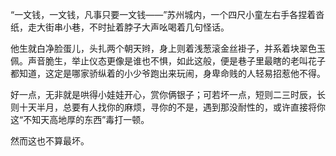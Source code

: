 “一文钱，一文钱，凡事只要一文钱——”苏州城内，一个四尺小童左右手各捏着沓纸，走大街串小巷，不时扯着脖子大声吆喝着几句怪话。

他生就白净脸蛋儿，头扎两个朝天辫，身上则着浅葱滚金丝褂子，并系着块翠色玉佩。声音脆生，举止仪态更像是谁也不惧，如此这般，便是巷子里最瞎的老叫花子都知道，这定是哪家骄纵着的小少爷跑出来玩闹，身卑命贱的人轻易招惹他不得。

好一点，无非就是哄得小娃娃开心，赏你俩银子；可若坏一点，短则二三时辰，长则十天半月，总要有人找你的麻烦，寻你的不是，遇到那没耐性的，或许直接将你这“不知天高地厚的东西”毒打一顿。

然而这也不算最坏。

